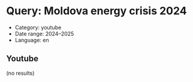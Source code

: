 # Query: Moldova energy crisis 2024
- Category: youtube
- Date range: 2024–2025
- Language: en

## Youtube

(no results)

